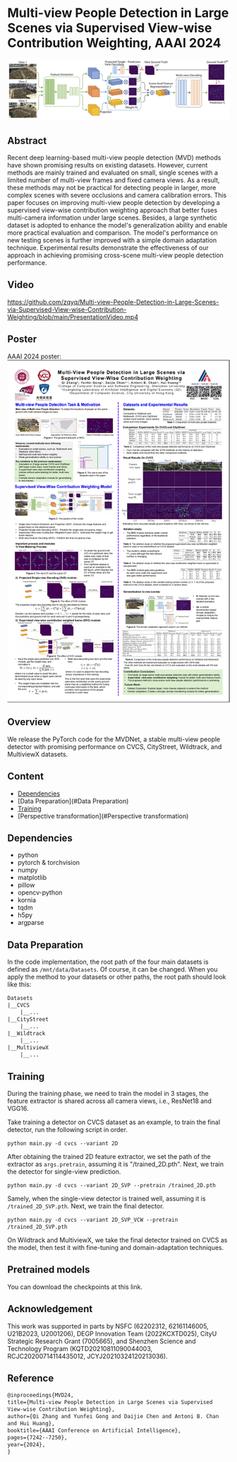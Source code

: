 #  Multi-view People Detection in Large Scenes via Supervised View-wise Contribution Weighting, AAAI 2024

![Pipeline](https://github.com/zqyq/Multi-view-People-Detection-in-Large-Scenes-via-Supervised-View-wise-Contribution-Weighting/blob/main/Pipeline.png "Pipeline")

## Abstract
  Recent deep learning-based multi-view people detection (MVD) methods have shown promising results on existing
  datasets. However, current methods are mainly trained and evaluated on small, single scenes with a limited
  number of multi-view frames and fixed camera views. As a result, these methods may not be practical for
  detecting people in larger, more complex scenes with severe occlusions and camera calibration errors. 
  This paper focuses on improving multi-view people detection by developing a supervised view-wise contribution
  weighting approach that better fuses multi-camera information under large scenes. Besides, a large synthetic
  dataset is adopted to enhance the model's generalization ability and enable more practical evaluation and 
  comparison. The model's performance on new testing scenes is further improved with a simple domain adaptation
  technique. Experimental results demonstrate the effectiveness of our approach in achieving promising 
  cross-scene multi-view people detection performance.
  
## Video

https://github.com/zqyq/Multi-view-People-Detection-in-Large-Scenes-via-Supervised-View-wise-Contribution-Weighting/blob/main/PresentationVideo.mp4

## Poster 
AAAI 2024 poster:
![Poster](https://github.com/zqyq/Multi-view-People-Detection-in-Large-Scenes-via-Supervised-View-wise-Contribution-Weighting/blob/main/poster_fig.png "Poster")

## Overview
We release the PyTorch code for the MVDNet, a stable multi-view people detector with promising performance on CVCS,
CityStreet, Wildtrack, and MultiviewX datasets. 

## Content
- [Dependencies](#dependencies)
- [Data Preparation](#Data Preparation)
- [Training](#Training)
- [Perspective transformation](#Perspective transformation)


## Dependencies
- python
- pytorch & torchvision
- numpy
- matplotlib
- pillow
- opencv-python
- kornia
- tqdm
- h5py
- argparse

## Data Preparation
In the code implementation, the root path of the four main datasets is defined as ```/mnt/data/Datasets```. Of course,
it can be changed.
When you apply the method to your datasets or other paths, the root path should look like this:
```
Datasets
|__CVCS
    |__...
|__CityStreet
    |__...
|__Wildtrack
    |__...
|__MultiviewX
    |__...
```
## Training
 During the training phase, we need to train the model in 3 stages, the feature extractor is shared across all camera views, i.e., ResNet18 and VGG16. 

Take training a detector on CVCS dataset as an example, to train the final detector, run the following script in order.
```shell script
python main.py -d cvcs --variant 2D 
```
After obtaining the trained 2D feature extractor, we set the path of the extractor as ```args.pretrain```, 
assuming it is "/trained_2D.pth". Next, we train the detector for single-view prediction.
```
python main.py -d cvcs --variant 2D_SVP --pretrain /trained_2D.pth
```
Samely, when the single-view detector is trained well, assuming it is ```/trained_2D_SVP.pth```. Next, 
we train the final detector.
```
python main.py -d cvcs --variant 2D_SVP_VCW --pretrain /trained_2D_SVP.pth
```
On Wildtrack and MultiviewX, we take the final detector trained on CVCS as the model, then test it with fine-tuning 
and domain-adaptation techniques.


## Pretrained models
You can download the checkpoints at this link.

## Acknowledgement
This work was supported in parts by NSFC (62202312, 62161146005, U21B2023, U2001206), DEGP Innovation Team 
(2022KCXTD025), CityU Strategic Research Grant (7005665), and Shenzhen Science and Technology Program 
(KQTD20210811090044003, RCJC20200714114435012, JCYJ20210324120213036).

## Reference
```
@inproceedings{MVD24,
title={Multi-view People Detection in Large Scenes via Supervised View-wise Contribution Weighting},
author={Qi Zhang and Yunfei Gong and Daijie Chen and Antoni B. Chan and Hui Huang},
booktitle={AAAI Conference on Artificial Intelligence},
pages={7242--7250},
year={2024},
}
```
